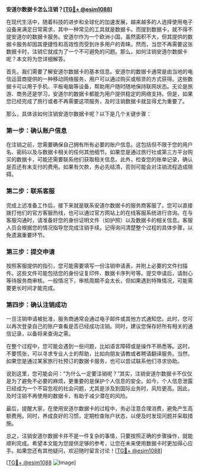**安道尔数据卡怎么注销？[[TG💪+ @esim1088](https://t.me/s/esim1088)]**

在现代生活中，随着科技的进步和全球化的加速发展，越来越多的人选择使用电子设备来满足日常需求，其中一种常见的工具就是数据卡。而提到数据卡，就不得不提安道尔的数据卡服务。安道尔作为一个欧洲小国，虽然面积不大，但其提供的数据卡服务却因其便捷性和高效性而受到许多用户的青睐。然而，当您不再需要这张数据卡时，注销它就成为了一个不可避免的问题。那么，如何注销安道尔数据卡呢？本文将为您详细解答。

首先，我们需要了解安道尔数据卡的基本信息。安道尔的数据卡通常是由当地的电信运营商提供的一种移动网络服务，用户可以通过购买或租赁的方式获得。这些数据卡可以用于手机、平板电脑等设备，帮助用户随时随地保持联网状态。无论是旅游、商务还是学习，安道尔的数据卡都能为用户提供稳定的网络支持。但是，如果您已经完成了旅行或者不再需要这项服务，及时注销数据卡就显得尤为重要了。

那么，具体该如何注销安道尔数据卡呢？以下是几个关键步骤：

### **第一步：确认账户信息**
在注销之前，您需要确保自己拥有所有必要的账户信息。这包括但不限于您的用户名、密码以及与数据卡相关的任何其他细节。如果您是通过旅行社或第三方平台购买的数据卡，可能还需要联系他们获取相关信息。此外，检查您的账单记录，确认是否还有未支付的费用。如果有欠款，务必先结清，否则可能会对注销流程造成阻碍。

### **第二步：联系客服**
完成上述准备工作后，接下来就是联系安道尔数据卡的服务商客服了。您可以直接拨打他们的官方客服热线，也可以通过官方网站上的在线客服系统进行咨询。在与客服沟通时，请准备好您的身份证明文件（如护照）以及数据卡的相关信息。客服人员会根据您的情况指导您完成注销手续。记得询问清楚整个过程的具体步骤，以免遗漏重要环节。

### **第三步：提交申请**
按照客服提供的指引，您可能需要填写一份注销申请表，并附上必要的文件扫描件。这些文件可能包括您的身份证复印件、数据卡序列号等。提交申请后，请耐心等待服务商审核。一般情况下，审核周期不会太长，但如果遇到特殊情况，可能需要更长时间才能完成。

### **第四步：确认注销成功**
一旦注销申请被批准，服务商通常会通过电子邮件或其他方式通知您。此时，您可以再次登录自己的账户查看是否已经成功注销。同时，建议您保存好所有相关的通信记录，以备将来查询之需。

在整个过程中，您可能会遇到一些问题，比如语言障碍或是操作不熟悉等。这时，不要慌张，可以寻求专业人士的帮助，比如向朋友请教或者聘请翻译服务。当然，如果您是通过某家旅行社预订的数据卡服务，也可以尝试联系他们寻求协助。

说到这里，您可能会问：“为什么一定要注销呢？”其实，注销安道尔数据卡不仅仅是为了避免不必要的麻烦，更重要的是保护个人信息的安全。如今，个人信息泄露已经成为一个不容忽视的社会问题，尤其是涉及到国际业务时，风险更高。因此，及时注销不再使用的数据卡，有助于减少潜在的风险。

最后，提醒大家，在使用安道尔数据卡的过程中，务必注意合理消费，避免产生高额费用。同时，养成良好的习惯，定期检查账户状态，以便及时发现问题并采取措施。

总之，注销安道尔数据卡并不是一件复杂的事情，只要按照正确的步骤操作，就能顺利完成。希望本文能为您提供足够的参考，让您在未来使用数据卡时更加得心应手。如果您还有其他疑问，欢迎随时留言讨论！[[TG💪+ @esim1088](https://t.me/s/esim1088)]

[[TG💪+ @esim1088](https://t.me/s/esim1088) ![Image](https://i.postimg.cc/4NQfJmqS/Snipaste-2025-05-13-00-14-12.png)]